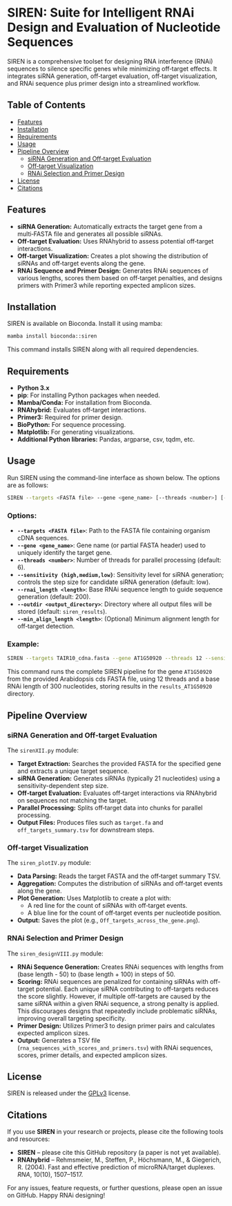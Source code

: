 
# SIREN: Suite for Intelligent RNAi Design and Evaluation of Nucleotide Sequences

SIREN is a comprehensive toolset for designing RNA interference (RNAi) sequences to silence specific genes while minimizing off‑target effects. It integrates siRNA generation, off‑target evaluation, off‑target visualization, and RNAi sequence plus primer design into a streamlined workflow.

## Table of Contents

- [Features](#features)
- [Installation](#installation)
- [Requirements](#requirements)
- [Usage](#usage)
- [Pipeline Overview](#pipeline-overview)
  - [siRNA Generation and Off‑target Evaluation](#sirna-generation-and-offtarget-evaluation)
  - [Off‑target Visualization](#offtarget-visualization)
  - [RNAi Selection and Primer Design](#rnai-selection-and-primer-design)
- [License](#license)
- [Citations](#citations)

## Features

- **siRNA Generation:** Automatically extracts the target gene from a multi‑FASTA file and generates all possible siRNAs.
- **Off‑target Evaluation:** Uses RNAhybrid to assess potential off‑target interactions.
- **Off‑target Visualization:** Creates a plot showing the distribution of siRNAs and off‑target events along the gene.
- **RNAi Sequence and Primer Design:** Generates RNAi sequences of various lengths, scores them based on off‑target penalties, and designs primers with Primer3 while reporting expected amplicon sizes.

## Installation

SIREN is available on Bioconda. Install it using mamba:

```bash
mamba install bioconda::siren
```

This command installs SIREN along with all required dependencies.

## Requirements

- **Python 3.x**
- **pip**: For installing Python packages when needed.
- **Mamba/Conda:** For installation from Bioconda.
- **RNAhybrid:** Evaluates off‑target interactions.
- **Primer3:** Required for primer design.
- **BioPython:** For sequence processing.
- **Matplotlib:** For generating visualizations.
- **Additional Python libraries:** Pandas, argparse, csv, tqdm, etc.

## Usage

Run SIREN using the command-line interface as shown below. The options are as follows:

```bash
SIREN --targets <FASTA file> --gene <gene_name> [--threads <number>] [--sensitivity {high,medium,low}] [--rnai_length <length>] [--outdir <output_directory>] [--min_align_length <length>]
```

### Options:

- **`--targets <FASTA file>`**: Path to the FASTA file containing organism cDNA sequences.
- **`--gene <gene_name>`**: Gene name (or partial FASTA header) used to uniquely identify the target gene.
- **`--threads <number>`**: Number of threads for parallel processing (default: 6).
- **`--sensitivity {high,medium,low}`**: Sensitivity level for siRNA generation; controls the step size for candidate siRNA generation (default: low).
- **`--rnai_length <length>`**: Base RNAi sequence length to guide sequence generation (default: 200).
- **`--outdir <output_directory>`**: Directory where all output files will be stored (default: `siren_results`).
- **`--min_align_length <length>`**: (Optional) Minimum alignment length for off‑target detection.

### Example:

```bash
SIREN --targets TAIR10_cdna.fasta --gene AT1G50920 --threads 12 --sensitivity medium --rnai_length 300 --outdir results_AT1G50920
```

This command runs the complete SIREN pipeline for the gene `AT1G50920` from the provided Arabidopsis cds FASTA file, using 12 threads and a base RNAi length of 300 nucleotides, storing results in the `results_AT1G50920` directory.

## Pipeline Overview

### siRNA Generation and Off‑target Evaluation

The `sirenXII.py` module:
- **Target Extraction:** Searches the provided FASTA for the specified gene and extracts a unique target sequence.
- **siRNA Generation:** Generates siRNAs (typically 21 nucleotides) using a sensitivity-dependent step size.
- **Off‑target Evaluation:** Evaluates off‑target interactions via RNAhybrid on sequences not matching the target.
- **Parallel Processing:** Splits off‑target data into chunks for parallel processing.
- **Output Files:** Produces files such as `target.fa` and `off_targets_summary.tsv` for downstream steps.

### Off‑target Visualization

The `siren_plotIV.py` module:
- **Data Parsing:** Reads the target FASTA and the off‑target summary TSV.
- **Aggregation:** Computes the distribution of siRNAs and off‑target events along the gene.
- **Plot Generation:** Uses Matplotlib to create a plot with:
  - A red line for the count of siRNAs with off‑target events.
  - A blue line for the count of off‑target events per nucleotide position.
- **Output:** Saves the plot (e.g., `Off_targets_across_the_gene.png`).

### RNAi Selection and Primer Design

The `siren_designVIII.py` module:
- **RNAi Sequence Generation:** Creates RNAi sequences with lengths from (base length - 50) to (base length + 100) in steps of 50.
- **Scoring:** RNAi sequences are penalized for containing siRNAs with off-target potential. Each unique siRNA contributing to off-targets reduces the score slightly. However, if multiple off-targets are caused by the same siRNA within a given RNAi sequence, a strong penalty is applied. This discourages designs that repeatedly include problematic siRNAs, improving overall targeting specificity.
- **Primer Design:** Utilizes Primer3 to design primer pairs and calculates expected amplicon sizes.
- **Output:** Generates a TSV file (`rna_sequences_with_scores_and_primers.tsv`) with RNAi sequences, scores, primer details, and expected amplicon sizes.

## License

SIREN is released under the [GPLv3](https://www.gnu.org/licenses/gpl-3.0.en.html) license.

## Citations

If you use **SIREN** in your research or projects, please cite the following tools and resources:

- **SIREN** – please cite this GitHub repository (a paper is not yet available).
- **RNAhybrid** – Rehmsmeier, M., Steffen, P., Höchsmann, M., & Giegerich, R. (2004). Fast and effective prediction of microRNA/target duplexes. *RNA*, 10(10), 1507–1517.


For any issues, feature requests, or further questions, please open an issue on GitHub. Happy RNAi designing!
